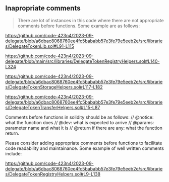 ## Inapropriate comments

> There are lot of instances in this code where there are not appropriate comments before functions.
Some example are as follows:

<https://github.com/code-423n4/2023-09-delegate/blob/a6dbac8068760ee4fc5bababb57e3fe79e5eeb2e/src/libraries/DelegateTokenLib.sol#L91-L115>

<https://github.com/code-423n4/2023-09-delegate/blob/main/src/libraries/DelegateTokenRegistryHelpers.sol#L140-L324>

<https://github.com/code-423n4/2023-09-delegate/blob/a6dbac8068760ee4fc5bababb57e3fe79e5eeb2e/src/libraries/DelegateTokenStorageHelpers.sol#L117-L182>

<https://github.com/code-423n4/2023-09-delegate/blob/a6dbac8068760ee4fc5bababb57e3fe79e5eeb2e/src/libraries/DelegateTokenTransferHelpers.sol#L15-L87>

Comments before functions in solidity should be as follows:
// @notice: what the function does
// @dev: what is expected to arrive 
// @params: parameter name and what it is
// @return if there are any: what the function return.

Please consider adding appropriate comments before functions to facilitate code readability and maintainance.
Some example of well written comments include:

https://github.com/code-423n4/2023-09-delegate/blob/a6dbac8068760ee4fc5bababb57e3fe79e5eeb2e/src/libraries/DelegateTokenRegistryHelpers.sol#L9-L138


